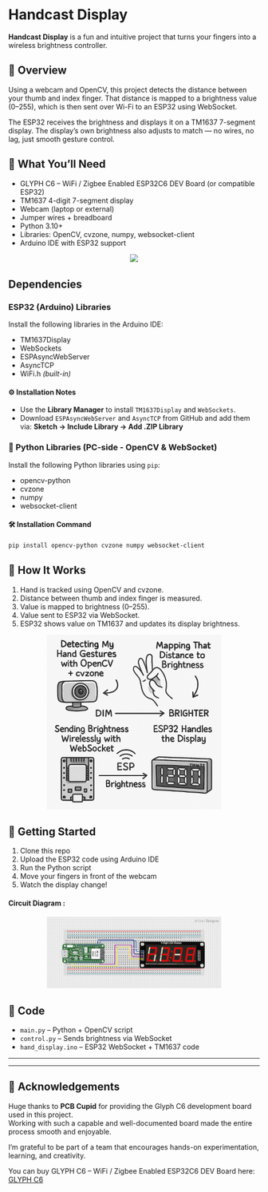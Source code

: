 # Handcast Display

**Handcast Display** is a fun and intuitive project that turns your fingers into a wireless brightness controller.

## 🌟 Overview

Using a webcam and OpenCV, this project detects the distance between your thumb and index finger. That distance is mapped to a brightness value (0–255), which is then sent over Wi-Fi to an ESP32 using WebSocket.

The ESP32 receives the brightness and displays it on a TM1637 7-segment display. The display’s own brightness also adjusts to match — no wires, no lag, just smooth gesture control.

## 🧰 What You’ll Need

- GLYPH C6 – WiFi / Zigbee Enabled ESP32C6 DEV Board (or compatible ESP32)
- TM1637 4-digit 7-segment display
- Webcam (laptop or external)
- Jumper wires + breadboard
- Python 3.10+
- Libraries: OpenCV, cvzone, numpy, websocket-client
- Arduino IDE with ESP32 support
<p align="center">
  <img src="res/cktdemo.png" width="350">
</p>

## Dependencies
### ESP32 (Arduino) Libraries
Install the following libraries in the Arduino IDE:

- TM1637Display
- WebSockets
- ESPAsyncWebServer
- AsyncTCP
- WiFi.h *(built-in)*

#### ⚙️ Installation Notes

- Use the **Library Manager** to install `TM1637Display` and `WebSockets`.
- Download `ESPAsyncWebServer` and `AsyncTCP` from GitHub and add them via:
  **Sketch → Include Library → Add .ZIP Library**
  
### 🐍 Python Libraries (PC-side - OpenCV & WebSocket)

Install the following Python libraries using `pip`:

- opencv-python
- cvzone
- numpy
- websocket-client

#### 🛠 Installation Command

```bash
pip install opencv-python cvzone numpy websocket-client
```


## 🧠 How It Works

1. Hand is tracked using OpenCV and cvzone.
2. Distance between thumb and index finger is measured.
3. Value is mapped to brightness (0–255).
4. Value sent to ESP32 via WebSocket.
5. ESP32 shows value on TM1637 and updates its display brightness.
<p align="center">
  <img src="res/flow.png" width="350">
</p>

## 🚀 Getting Started

1. Clone this repo
2. Upload the ESP32 code using Arduino IDE
3. Run the Python script
4. Move your fingers in front of the webcam
5. Watch the display change!

#### Circuit Diagram : 
<p align="center">
  <img src="res/circuit_image.png" width="350">
</p>

## 📂 Code

- `main.py` – Python + OpenCV script
- `control.py` – Sends brightness via WebSocket
- `hand_display.ino` – ESP32 WebSocket + TM1637 code
---

---

## 🙏 Acknowledgements

Huge thanks to **PCB Cupid** for providing the Glyph C6 development board used in this project.  
Working with such a capable and well-documented board made the entire process smooth and enjoyable.

I’m grateful to be part of a team that encourages hands-on experimentation, learning, and creativity.

You can buy GLYPH C6 – WiFi / Zigbee Enabled ESP32C6 DEV Board here:
<a href="https://shop.pcbcupid.com/product/gd002/" target="_blank">GLYPH C6</a>
